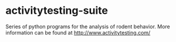 # activitytesting-suite
Series of python programs for the analysis of rodent behavior.
More information can be found at http://www.activitytesting.com/
